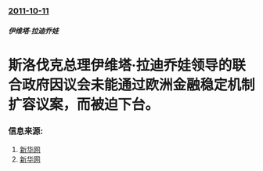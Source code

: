 ### [2011-10-11](/news/2011/10/11/index.md)

##### 伊维塔·拉迪乔娃
# 斯洛伐克总理伊维塔·拉迪乔娃领导的联合政府因议会未能通过欧洲金融稳定机制扩容议案，而被迫下台。




### 信息来源:

1. [新华网](http://news.xinhuanet.com/world/2011-10/13/c_122154020.htm)
2. [新华网](http://news.xinhuanet.com/world/2011-10/14/c_122155294.htm)
